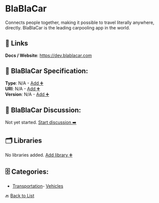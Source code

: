 # BlaBlaCar

Connects people together, making it possible to travel literally anywhere, directly. BlaBlaCar is the leading carpooling app in the world.

##  🔗 Links
**Docs / Website**: https://dev.blablacar.com

## 🧬 BlaBlaCar Specification:
**Type**: N/A - [Add ➕](https://github.com/apis-list/apis-list/edit/main/apis.yaml#L1895)  
**URI**: N/A - [Add ➕](https://github.com/apis-list/apis-list/edit/main/apis.yaml#L1895)  
**Version**: N/A - [Add ➕](https://github.com/apis-list/apis-list/edit/main/apis.yaml#L1895)

## 💬 BlaBlaCar Discussion:
Not yet started. [Start discussion ➡️](https://github.com/apis-list/apis-list/discussions/new)

## 🗂️ Libraries

No libraries added. [Add library ➕](https://github.com/apis-list/apis-list/edit/main/apis.yaml#L1895)    


## 🗄️ Categories:
- [Transportation](https://github.com/apis-list/apis-list#transportation-)- [Vehicles](https://github.com/apis-list/apis-list#vehicles-)

🔙  [Back to List](https://github.com/apis-list/apis-list)
